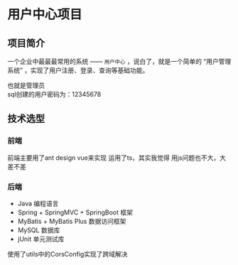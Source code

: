 #  用户中心项目

 


## 项目简介

一个企业中最最最常用的系统 —— `用户中心` ，说白了，就是一个简单的 “用户管理系统” ，实现了用户注册、登录、查询等基础功能。

也就是管理员\
sql创建的用户密码为：12345678
  

## 技术选型

### 前端

前端主要用了ant design vue来实现 运用了ts，其实我觉得
用js问题也不大，大差不差



### 后端

- Java 编程语言
- Spring + SpringMVC + SpringBoot 框架
- MyBatis + MyBatis Plus 数据访问框架
- MySQL 数据库
- jUnit 单元测试库

使用了utils中的CorsConfig实现了跨域解决 


 

 

 
 